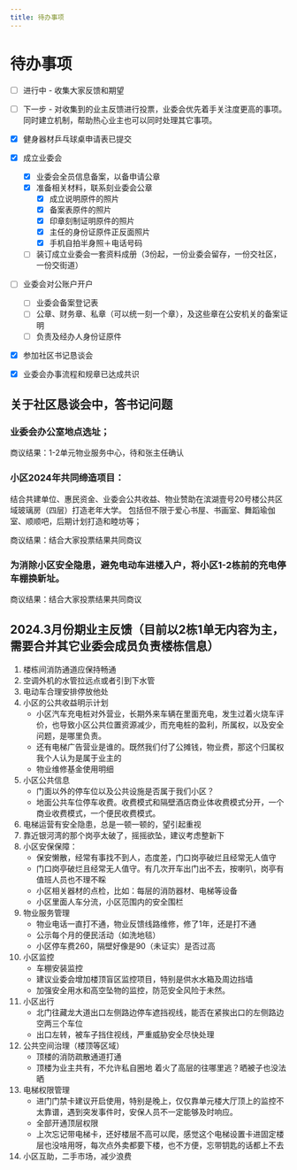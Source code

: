 ```yaml
---
title: 待办事项
---
```


# 待办事项

- [ ] 进行中 - 收集大家反馈和期望 
- [ ] 下一步 - 对收集到的业主反馈进行投票，业委会优先着手关注度更高的事项。同时建立机制，帮助热心业主也可以同时处理其它事项。
- [x] 健身器材乒乓球桌申请表已提交
- [x] 成立业委会
  - [x] 业委会全员信息备案，以备申请公章
  - [x] 准备相关材料，联系刻业委会公章
    - [x] 成立说明原件的照片
    - [x] 备案表原件的照片
    - [x] 印章刻制证明原件的照片
    - [x] 主任的身份证原件正反面照片
    - [x] 手机自拍半身照＋电话号码
  - [ ] 装订成立业委会一套资料成册（3份起，一份业委会留存，一份交社区，一份交街道）
- [ ] 业委会对公账户开户
    - [ ] 业委会备案登记表
    - [ ] 公章、财务章、私章（可以统一刻一个章），及这些章在公安机关的备案证明
    - [ ] 负责及经办人身份证原件
- [x] 参加社区书记恳谈会
- [x] 业委会办事流程和规章已达成共识


## 关于社区恳谈会中，答书记问题

### 业委会办公室地点选址；

商议结果：1-2单元物业服务中心，待和张主任确认

### 小区2024年共同缔造项目：
   结合共建单位、惠民资金、业委会公共收益、物业赞助在滨湖壹号20号楼公共区域玻璃房（四层）打造老年大学。
   包括但不限于爱心书屋、书画室、舞蹈瑜伽室、顺顺吧，后期计划打造和睦坊等；

商议结果：结合大家投票结果共同商议

### 为消除小区安全隐患，避免电动车进楼入户，将小区1-2栋前的充电停车棚换新址。

商议结果：结合大家投票结果共同商议

## 2024.3月份期业主反馈（目前以2栋1单无内容为主，需要合并其它业委会成员负责楼栋信息）

1. 楼栋间消防通道应保持畅通 
2. 空调外机的水管拉远点或者引到下水管
3. 电动车合理安排停放他处
4. 小区的公共收益明示计划
   - 小区汽车充电桩对外营业，长期外来车辆在里面充电，发生过着火烧车评价，也导致小区公共位置资源减少，而充电桩的盈利，所属权，以及安全问题，是哪里负责。
   - 还有电梯广告营业是谁的。既然我们付了公摊钱，物业费，那这个归属权我个人认为是属于业主的
   - 物业维修基金使用明细
5. 小区公共信息 
   - 门面以外的停车位以及公共设施是否属于我们小区？
   - 地面公共车位停车收费。收费模式和隔壁酒店商业体收费模式分开，一个商业收费模式，一个便民收费模式。 
6. 电梯运营有安全隐患，总是一顿一顿的，望引起重视 
7. 靠近银河湾的那个岗亭太破了，摇摇欲坠，建议考虑整新下 
8. 小区安保保障：
   - 保安懒散，经常有事找不到人，态度差，门口岗亭破烂且经常无人值守
   - 门口岗亭破烂且经常无人值守。有几次开车出门出不去，按喇叭，岗亭有值班人员也不理不睬
   - 小区相关器材的点检，比如：每层的消防器材、电梯等设备
   - 小区里面人车分流，小区范围内的安全围栏
9. 物业服务管理
   - 物业电话一直打不通，物业反馈线路维修，修了1年，还是打不通
   - 公示每个月的便民活动（如洗地毯）
   - 小区停车费260，隔壁好像是90（未证实）是否过高
10. 小区监控 
    - 车棚安装监控
    - 建议业委会增加楼顶盲区监控项目，特别是供水水箱及周边挡墙
    - 加强安全用水和高空坠物的监控，防范安全风险于未然。
11. 小区出行
    - 北门往藏龙大道出口左侧路边停车遮挡视线，能否在紧挨出口的左侧路边空两三个车位
    - 出口左转，被车子挡住视线，严重威胁安全尽快处理
12. 公共空间治理（楼顶等区域）
    - 顶楼的消防疏散通道打通 
    - 顶楼为业主共有，不允许私自圈地 着火了高层的往哪里逃？晒被子也没法晒
13. 电梯权限管理
    - 进门门禁卡建议开启使用，特别是晚上，仅仅靠单元楼大厅顶上的监控不太靠谱，遇到突发事件时，安保人员不一定能够及时响应。
    - 全部开通顶层权限
    - 上次忘记带电梯卡，还好楼层不高可以爬，感觉这个电梯设置卡进固定楼层也没啥用呀，每次点外卖都要下楼，也不方便，忘带钥匙的话都上不去
14. 小区互助，二手市场，减少浪费
